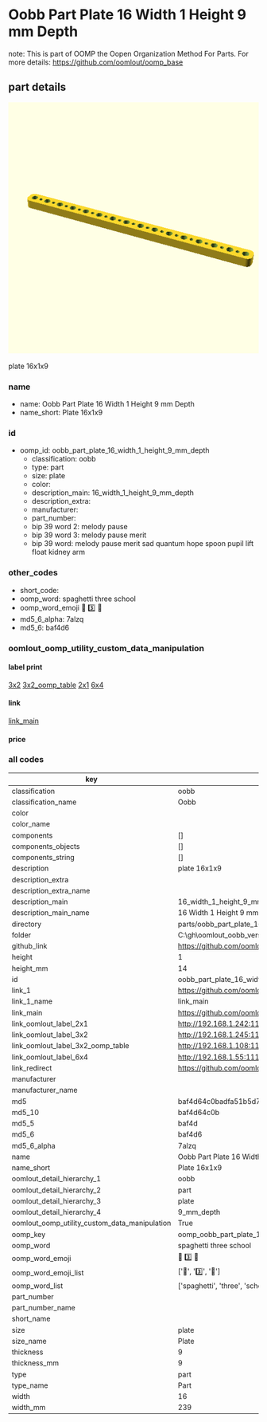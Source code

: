 # Oobb Part Plate 16 Width 1 Height 9 mm Depth  

note: This is part of OOMP the Oopen Organization Method For Parts. For more details: https://github.com/oomlout/oomp_base

##  part details
  

[![](3dpr.png)](3dpr.png)

plate 16x1x9



### name
* name: Oobb Part Plate 16 Width 1 Height 9 mm Depth
* name_short: Plate 16x1x9 
### id
* oomp_id: oobb_part_plate_16_width_1_height_9_mm_depth
  * classification: oobb
  * type: part
  * size: plate
  * color: 
  * description_main: 16_width_1_height_9_mm_depth
  * description_extra: 
  * manufacturer: 
  * part_number: 
  * bip 39 word 2: melody pause
  * bip 39 word 3: melody pause merit
  * bip 39 word: melody pause merit sad quantum hope spoon pupil lift float kidney arm

### other_codes
* short_code: 
* oomp_word: spaghetti three school
* oomp_word_emoji :spaghetti: :three: :school:
* md5_6_alpha: 7alzq
* md5_6: baf4d6






### oomlout_oomp_utility_custom_data_manipulation
#### label print
[3x2](http://192.168.1.245:1112/?label=oomp%207alzq)
[3x2_oomp_table](http://192.168.1.108:1112/?label=oomp%207alzq)
[2x1](http://192.168.1.242:1112/?label=oomp%207alzq)
[6x4](http://192.168.1.55:1112/?label=oomp%207alzq)    

#### link

[link_main](https://github.com/oomlout/oomlout_oobb_version_4_generated_parts/tree/main/navigation_oomp/oobb/part/plate/16_width_1_height_9_mm_depth/part)                              

#### price







### all codes 
| key | value |  
| --- | --- |  
| classification | oobb |  
| classification_name | Oobb |  
| color |  |  
| color_name |  |  
| components | [] |  
| components_objects | [] |  
| components_string | [] |  
| description | plate 16x1x9 |  
| description_extra |  |  
| description_extra_name |  |  
| description_main | 16_width_1_height_9_mm_depth |  
| description_main_name | 16 Width 1 Height 9 mm Depth |  
| directory | parts/oobb_part_plate_16_width_1_height_9_mm_depth |  
| folder | C:\gh\oomlout_oobb_version_4_generated_parts\parts\oobb_part_plate_16_width_1_height_9_mm_depth |  
| github_link | https://github.com/oomlout/oomlout_oomp_part_src/tree/main/parts/oobb_part_plate_16_width_1_height_9_mm_depth |  
| height | 1 |  
| height_mm | 14 |  
| id | oobb_part_plate_16_width_1_height_9_mm_depth |  
| link_1 | https://github.com/oomlout/oomlout_oobb_version_4_generated_parts/tree/main/navigation_oomp/oobb/part/plate/16_width_1_height_9_mm_depth/part |  
| link_1_name | link_main |  
| link_main | https://github.com/oomlout/oomlout_oobb_version_4_generated_parts/tree/main/navigation_oomp/oobb/part/plate/16_width_1_height_9_mm_depth/part |  
| link_oomlout_label_2x1 | http://192.168.1.242:1112/?label=oomp%207alzq |  
| link_oomlout_label_3x2 | http://192.168.1.245:1112/?label=oomp%207alzq |  
| link_oomlout_label_3x2_oomp_table | http://192.168.1.108:1112/?label=oomp%207alzq |  
| link_oomlout_label_6x4 | http://192.168.1.55:1112/?label=oomp%207alzq |  
| link_redirect | https://github.com/oomlout/oomlout_oobb_version_4_generated_parts/tree/main/parts/oobb_plate_16_01_09 |  
| manufacturer |  |  
| manufacturer_name |  |  
| md5 | baf4d64c0badfa51b5d7abdb17285c54 |  
| md5_10 | baf4d64c0b |  
| md5_5 | baf4d |  
| md5_6 | baf4d6 |  
| md5_6_alpha | 7alzq |  
| name | Oobb Part Plate 16 Width 1 Height 9 mm Depth |  
| name_short | Plate 16x1x9  |  
| oomlout_detail_hierarchy_1 | oobb |  
| oomlout_detail_hierarchy_2 | part |  
| oomlout_detail_hierarchy_3 | plate |  
| oomlout_detail_hierarchy_4 | 9_mm_depth |  
| oomlout_oomp_utility_custom_data_manipulation | True |  
| oomp_key | oomp_oobb_part_plate_16_width_1_height_9_mm_depth |  
| oomp_word | spaghetti three school |  
| oomp_word_emoji | :spaghetti: :three: :school: |  
| oomp_word_emoji_list | [':spaghetti:', ':three:', ':school:'] |  
| oomp_word_list | ['spaghetti', 'three', 'school'] |  
| part_number |  |  
| part_number_name |  |  
| short_name |  |  
| size | plate |  
| size_name | Plate |  
| thickness | 9 |  
| thickness_mm | 9 |  
| type | part |  
| type_name | Part |  
| width | 16 |  
| width_mm | 239 |  
